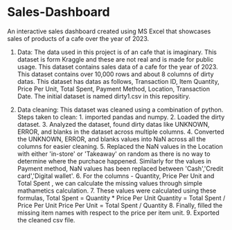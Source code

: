 # Sales-Dashboard
An interactive sales dashboard created using MS Excel that showcases sales of products of a cafe over the year of 2023.

1. Data:
     The data used in this project is of an cafe that is imaginary. This dataset is form Kraggle and these are not real and is
     made for public usage. This dataset contains sales data of a cafe for the year of 2023.
     This dataset contains over 10,000 rows and about 8 columns of dirty datas. This dataset has datas as follows, Transaction       ID, Item	Quantity,	Price Per Unit,	Total Spent,	Payment Method,	Location,	Transaction Date.
     The initial dataset is named dirty1.csv in this repositiry.
   
2. Data cleaning: 
This dataset was cleaned using a combination of python.
Steps taken to clean:
        1. imported pandas and numpy.
        2. Loaded the dirty dataset.
        3. Analyzed the dataset, found dirty datas like UNKNOWN, ERROR, and blanks in the dataset across multiple columns.
        4. Converted the UNKNOWN, ERROR, and blanks values into NaN across all the columns for easier cleaning.
        5. Replaced the NaN values in the Location with either 'in-store' or 'Takeaway' on random as there is no way to                  determine where the purchace happened. Similarly for the values in Payment method, NaN values has been replaced               between 'Cash','Credit card','Digital wallet'.
        6. For the columns - Quantity, Price Per Unit and Total Spent , we can calculate the missing values through simple               mathametics calculation.
        7. These values were calculated using these formulas,
                    Total Spent = Quantity * Price Per Unit
                    Quantity = Total Spent / Price Per Unit
                    Price Per Unit = Total Spent / Quantity
        8. Finally, filled the missing item names with respect to the price per item unit.
        9. Exported the cleaned csv file.








     

